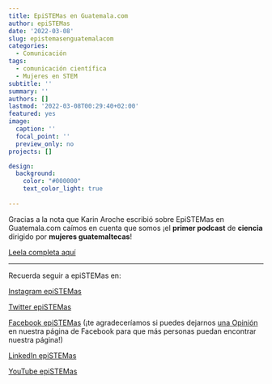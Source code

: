 ```yaml
---
title: EpiSTEMas en Guatemala.com
author: epiSTEMas
date: '2022-03-08'
slug: epistemasenguatemalacom
categories:
  - Comunicación
tags:
  - comunicación científica
  - Mujeres en STEM
subtitle: ''
summary: ''
authors: []
lastmod: '2022-03-08T00:29:40+02:00'
featured: yes
image:
  caption: ''
  focal_point: ''
  preview_only: no
projects: []

design:
  background:
    color: "#000000"
    text_color_light: true
    
---
```


Gracias a la nota que Karin Aroche escribió sobre EpiSTEMas en Guatemala.com caímos en cuenta que somos ¡el **primer podcast** de **ciencia** dirigido por **mujeres guatemaltecas**!

[Leela completa aquí](https://www.guatemala.com/noticias/sociedad/epistemas-el-primer-podcast-cientifico-dirigido-por-mujeres-guatemaltecas.html)


- - - - -

Recuerda seguir a epiSTEMas en:

[Instagram epiSTEMas](https://www.instagram.com/epistemas/)  

[Twitter epiSTEMas](https://twitter.com/epiSTEMas_Pod)

[Facebook epiSTEMas](https://www.facebook.com/epiSTEMasPod) (¡te agradeceríamos si puedes dejarnos [una Opinión](https://www.facebook.com/epiSTEMasPod/reviews/) en nuestra página de Facebook para que más personas puedan encontrar nuestra página!)

[LinkedIn epiSTEMas](https://www.linkedin.com/company/epistemas-podcast/)

[YouTube epiSTEMas](https://www.youtube.com/@epistemaspodcast)